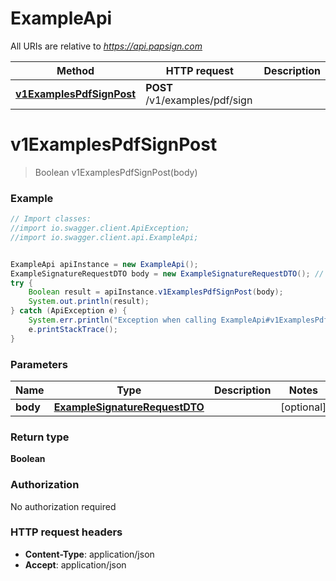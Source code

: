 # ExampleApi

All URIs are relative to *https://api.papsign.com*

Method | HTTP request | Description
------------- | ------------- | -------------
[**v1ExamplesPdfSignPost**](ExampleApi.md#v1ExamplesPdfSignPost) | **POST** /v1/examples/pdf/sign | 

<a name="v1ExamplesPdfSignPost"></a>
# **v1ExamplesPdfSignPost**
> Boolean v1ExamplesPdfSignPost(body)



### Example
```java
// Import classes:
//import io.swagger.client.ApiException;
//import io.swagger.client.api.ExampleApi;


ExampleApi apiInstance = new ExampleApi();
ExampleSignatureRequestDTO body = new ExampleSignatureRequestDTO(); // ExampleSignatureRequestDTO | 
try {
    Boolean result = apiInstance.v1ExamplesPdfSignPost(body);
    System.out.println(result);
} catch (ApiException e) {
    System.err.println("Exception when calling ExampleApi#v1ExamplesPdfSignPost");
    e.printStackTrace();
}
```

### Parameters

Name | Type | Description  | Notes
------------- | ------------- | ------------- | -------------
 **body** | [**ExampleSignatureRequestDTO**](ExampleSignatureRequestDTO.md)|  | [optional]

### Return type

**Boolean**

### Authorization

No authorization required

### HTTP request headers

 - **Content-Type**: application/json
 - **Accept**: application/json

